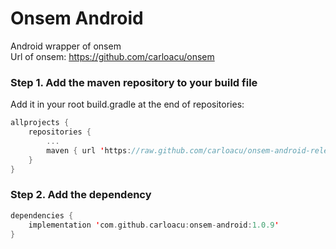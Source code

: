 Onsem Android
=============

Android wrapper of onsem<br/>
Url of onsem: https://github.com/carloacu/onsem

### Step 1. Add the maven repository to your build file
Add it in your root build.gradle at the end of repositories:
```Kotlin
allprojects {
    repositories {
        ...
        maven { url 'https://raw.github.com/carloacu/onsem-android-releases/master' }
    }
}
```

### Step 2. Add the dependency
```Kotlin
dependencies {
    implementation 'com.github.carloacu:onsem-android:1.0.9'
}
```
